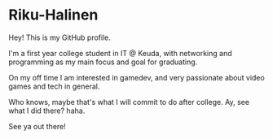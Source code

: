 # Riku-Halinen
Hey! This is my GitHub profile.

I'm a first year college student in IT @ Keuda, with networking and programming as my main focus and goal for graduating.

On my off time I am interested in gamedev, and very passionate about video games and tech in general.

Who knows, maybe that's what I will commit to do after college.
Ay, see what I did there? haha.

See ya out there!
